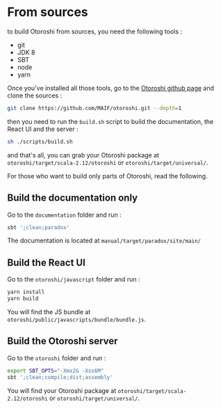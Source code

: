 # From sources

to build Otoroshi from sources, you need the following tools :

* git
* JDK 8
* SBT
* node
* yarn

Once you've installed all those tools, go to the [Otoroshi github page](https://github.com/MAIF/otoroshi) and clone the sources :

```sh
git clone https://github.com/MAIF/otoroshi.git --depth=1
```

then you need to run the `build.sh` script to build the documentation, the React UI and the server :

```sh
sh ./scripts/build.sh
```

and that's all, you can grab your Otoroshi package at `otoroshi/target/scala-2.12/otoroshi` or `otoroshi/target/universal/`.

For those who want to build only parts of Otoroshi, read the following.

## Build the documentation only

Go to the `documentation` folder and run :

```sh
sbt ';clean;paradox'
```

The documentation is located at `manual/target/paradox/site/main/`

## Build the React UI

Go to the `otoroshi/javascript` folder and run :

```sh
yarn install
yarn build
```

You will find the JS bundle at `otoroshi/public/javascripts/bundle/bundle.js`.

## Build the Otoroshi server

Go to the `otoroshi` folder and run :

```sh
export SBT_OPTS="-Xmx2G -Xss6M"
sbt ';clean;compile;dist;assembly'
```

You will find your Otoroshi package at `otoroshi/target/scala-2.12/otoroshi` or `otoroshi/target/universal/`.
